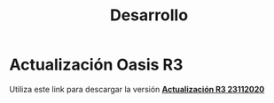 ﻿---
layout: default
title: Desarrollo
permalink: /Desarrollo/descargarversionr3
editable: si
---

# Actualización Oasis R3

Utiliza este link para descargar la versión  [**Actualización R3 23112020**](http://docs.oasiscom.com/Desarrollo/actualización-r3-23112020.rar)



